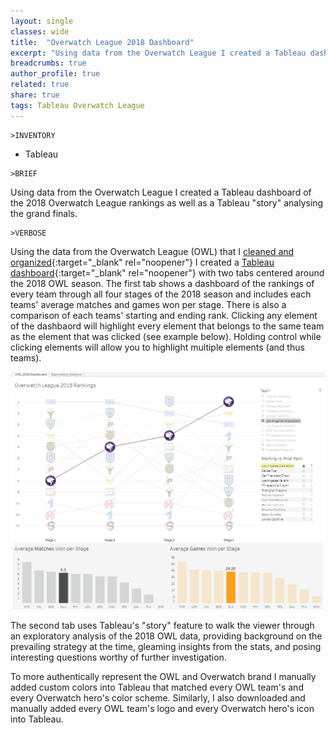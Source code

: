 ```yaml
---
layout: single
classes: wide
title:  "Overwatch League 2018 Dashboard"
excerpt: "Using data from the Overwatch League I created a Tableau dashboard of the 2018 Overwatch League rankings as well as a Tableau \"story\" analysing the grand finals."
breadcrumbs: true
author_profile: true
related: true
share: true
tags: Tableau Overwatch League
---
```


```
>INVENTORY
```
- Tableau

```
>BRIEF
```
  Using data from the Overwatch League I created a Tableau dashboard of the 2018 Overwatch League rankings as well as a Tableau "story" analysing the grand finals.
  
  
```
>VERBOSE
```
  Using the data from the Overwatch League (OWL) that I [cleaned and organized](/overwatch-league-data-cleanup/){:target="_blank" rel="noopener"} I created a [Tableau dashboard](https://public.tableau.com/app/profile/max.tollefsen/viz/OverwatchLeague2018/OWL2018Dashboard){:target="_blank" rel="noopener"} with two tabs centered around the 2018 OWL season. The first tab shows a dashboard of the rankings of every team through all four stages of the 2018 season and includes each teams' average matches and games won per stage. There is also a comparison of each teams' starting and ending rank. Clicking any element of the dashbaord will highlight every element that belongs to the same team as the element that was clicked (see example below). Holding control while clicking elements will allow you to highlight multiple elements (and thus teams).
  
  ![owl-2018-dashboard-example](/assets/images/owl-2018-dashboard-example.png)
  
  The second tab uses Tableau's "story" feature to walk the viewer through an exploratory analysis of the 2018 OWL data, providing background on the prevailing strategy at the time, gleaming insights from the stats, and posing interesting questions worthy of further investigation.
  
  To more authentically represent the OWL and Overwatch brand I manually added custom colors into Tableau that matched every OWL team's and every Overwatch hero's color scheme. Similarly, I also downloaded and manually added every OWL team's logo and every Overwatch hero's icon into Tableau.

